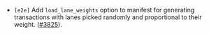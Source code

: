 - `[e2e]` Add `load_lane_weights` option to manifest for generating transactions with
  lanes picked randomly and proportional to their weight.
  ([\#3825](https://github.com/depinnetwork/por-consensus/pull/3825)).